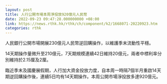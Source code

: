 ```yaml
---
layout: post
title: 人行公開市場本周淨投放920億元人民幣
date: 2022-09-23 09:47:28.000000000 +08:00
link: https://news.rthk.hk/rthk/ch/component/k2/1668071-20220923.htm
categories: rthk
---
```


人民銀行公開市場開展230億元人民幣逆回購操作，以維護季末流動性平穩。

14天期操作量微升至210億元，7天期規模連續42日維持20億元，兩者中標利率分別維持於2.15厘及2厘。

臨近季末及國慶展假期，人行加大資金投放力度，自本周一時隔7個半月重啟14天期逆回購操作後，連續5日均有14天期操作。本周公開市場淨投放多達920億元。
